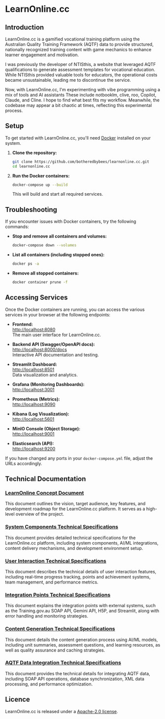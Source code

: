 # LearnOnline.cc

## Introduction

LearnOnline.cc is a gamified vocational training platform using the Australian Quality Training Framework (AQTF) data to provide structured, nationally recognized training content with game mechanics to enhance learner engagement and motivation.

I was previously the developer of NTISthis, a website that leveraged AQTF qualifications to generate assessment templates for vocational education. While NTISthis provided valuable tools for educators, the operational costs became unsustainable, leading me to discontinue the service.

Now, with LearnOnline.cc, I'm experimenting with vibe programming using a mix of tools and AI assistants These include notbooklm, clive, roo, Copilot, Claude, and Cline. I hope to find what best fits my workflow. Meanwhile, the codebase may appear a bit chaotic at times, reflecting this experimental process.

## Setup

To get started with LearnOnline.cc, you'll need [Docker](https://www.docker.com/products/docker-desktop/) installed on your system.

1. **Clone the repository:**
   ```sh
   git clone https://github.com/botheredbybees/learnonline.cc.git
   cd learnonline.cc
   ```

2. **Run the Docker containers:**
   ```sh
   docker-compose up --build
   ```

   This will build and start all required services.

## Troubleshooting

If you encounter issues with Docker containers, try the following commands:

- **Stop and remove all containers and volumes:**
  ```sh
  docker-compose down --volumes
  ```

- **List all containers (including stopped ones):**
  ```sh
  docker ps -a
  ```

- **Remove all stopped containers:**
  ```sh
  docker container prune -f
  ```
## Accessing Services

Once the Docker containers are running, you can access the various services in your browser at the following endpoints:

- **Frontend:**  
  [http://localhost:8080](http://localhost:8080)  
  The main user interface for LearnOnline.cc.

- **Backend API (Swagger/OpenAPI docs):**  
  [http://localhost:8000/docs](http://localhost:8000/docs)  
  Interactive API documentation and testing.

- **Streamlit Dashboard:**  
  [http://localhost:8501](http://localhost:8501)  
  Data visualization and analytics.

- **Grafana (Monitoring Dashboards):**  
  [http://localhost:3001](http://localhost:3001)

- **Prometheus (Metrics):**  
  [http://localhost:9090](http://localhost:9090)

- **Kibana (Log Visualization):**  
  [http://localhost:5601](http://localhost:5601)

- **MinIO Console (Object Storage):**  
  [http://localhost:9001](http://localhost:9001)

- **Elasticsearch (API):**  
  [http://localhost:9200](http://localhost:9200)

If you have changed any ports in your `docker-compose.yml` file, adjust the URLs accordingly.

## Technical Documentation

### [LearnOnline Concept Document](docs/learnonline_concept.md)
This document outlines the vision, target audience, key features, and development roadmap for the LearnOnline.cc platform. It serves as a high-level overview of the project.

### [System Components Technical Specifications](docs/technical/system_components.md)
This document provides detailed technical specifications for the LearnOnline.cc platform, including system components, AI/ML integrations, content delivery mechanisms, and development environment setup.

### [User Interaction Technical Specifications](docs/technical/user_interaction.md)
This document describes the technical details of user interaction features, including real-time progress tracking, points and achievement systems, team management, and performance metrics.

### [Integration Points Technical Specifications](docs/technical/integration_points.md)
This document explains the integration points with external systems, such as the Training.gov.au SOAP API, Gemini API, H5P, and Streamlit, along with error handling and monitoring strategies.

### [Content Generation Technical Specifications](docs/technical/content_generation.md)
This document details the content generation process using AI/ML models, including unit summaries, assessment questions, and learning resources, as well as quality assurance and caching strategies.

### [AQTF Data Integration Technical Specifications](docs/technical/aqtf_integration.md)
This document provides the technical details for integrating AQTF data, including SOAP API operations, database synchronization, XML data processing, and performance optimization.

## Licence

LearnOnline.cc is released under a [Apache-2.0 license](https://www.apache.org/licenses/LICENSE-2.0). 